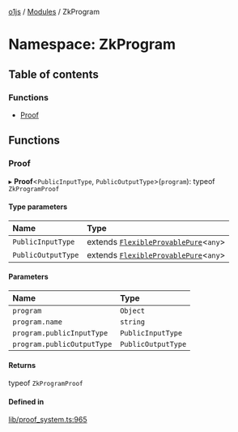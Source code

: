 [o1js](../README.md) / [Modules](../modules.md) / ZkProgram

# Namespace: ZkProgram

## Table of contents

### Functions

- [Proof](ZkProgram.md#proof)

## Functions

### Proof

▸ **Proof**\<`PublicInputType`, `PublicOutputType`\>(`program`): typeof `ZkProgramProof`

#### Type parameters

| Name | Type |
| :------ | :------ |
| `PublicInputType` | extends [`FlexibleProvablePure`](../modules.md#flexibleprovablepure)\<`any`\> |
| `PublicOutputType` | extends [`FlexibleProvablePure`](../modules.md#flexibleprovablepure)\<`any`\> |

#### Parameters

| Name | Type |
| :------ | :------ |
| `program` | `Object` |
| `program.name` | `string` |
| `program.publicInputType` | `PublicInputType` |
| `program.publicOutputType` | `PublicOutputType` |

#### Returns

typeof `ZkProgramProof`

#### Defined in

[lib/proof_system.ts:965](https://github.com/o1-labs/o1js/blob/c19ea70/src/lib/proof_system.ts#L965)
